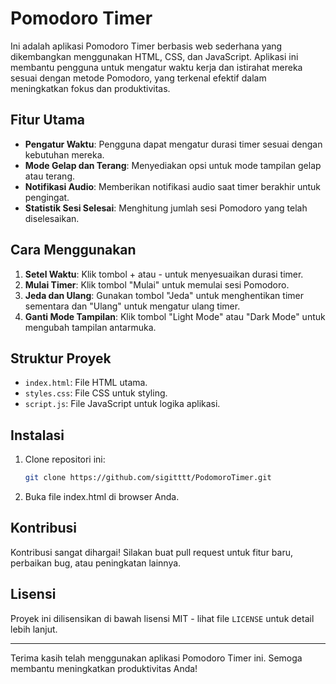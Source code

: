 # Pomodoro Timer

Ini adalah aplikasi Pomodoro Timer berbasis web sederhana yang dikembangkan menggunakan HTML, CSS, dan JavaScript. Aplikasi ini membantu pengguna untuk mengatur waktu kerja dan istirahat mereka sesuai dengan metode Pomodoro, yang terkenal efektif dalam meningkatkan fokus dan produktivitas.

## Fitur Utama
- **Pengatur Waktu**: Pengguna dapat mengatur durasi timer sesuai dengan kebutuhan mereka.
- **Mode Gelap dan Terang**: Menyediakan opsi untuk mode tampilan gelap atau terang.
- **Notifikasi Audio**: Memberikan notifikasi audio saat timer berakhir untuk pengingat.
- **Statistik Sesi Selesai**: Menghitung jumlah sesi Pomodoro yang telah diselesaikan.

## Cara Menggunakan
1. **Setel Waktu**: Klik tombol + atau - untuk menyesuaikan durasi timer.
2. **Mulai Timer**: Klik tombol "Mulai" untuk memulai sesi Pomodoro.
3. **Jeda dan Ulang**: Gunakan tombol "Jeda" untuk menghentikan timer sementara dan "Ulang" untuk mengatur ulang timer.
4. **Ganti Mode Tampilan**: Klik tombol "Light Mode" atau "Dark Mode" untuk mengubah tampilan antarmuka.

## Struktur Proyek
- `index.html`: File HTML utama.
- `styles.css`: File CSS untuk styling.
- `script.js`: File JavaScript untuk logika aplikasi.

## Instalasi
1. Clone repositori ini:
   ```bash
   git clone https://github.com/sigitttt/PodomoroTimer.git
   
2. Buka file index.html di browser Anda.

## Kontribusi
Kontribusi sangat dihargai! Silakan buat pull request untuk fitur baru, perbaikan bug, atau peningkatan lainnya.

## Lisensi
Proyek ini dilisensikan di bawah lisensi MIT - lihat file `LICENSE` untuk detail lebih lanjut.

---

Terima kasih telah menggunakan aplikasi Pomodoro Timer ini. Semoga membantu meningkatkan produktivitas Anda!
